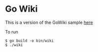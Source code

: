 # Go Wiki

This is a version of the GoWiki sample [here](https://golang.org/doc/articles/wiki/)

To run 

```
$ go build -o bin/wiki
$ ./wiki
```